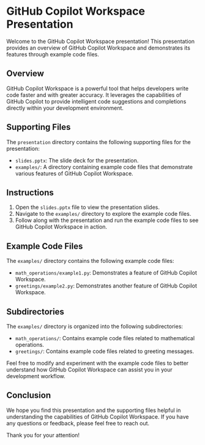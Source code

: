 # GitHub Copilot Workspace Presentation

Welcome to the GitHub Copilot Workspace presentation! This presentation provides an overview of GitHub Copilot Workspace and demonstrates its features through example code files.

## Overview

GitHub Copilot Workspace is a powerful tool that helps developers write code faster and with greater accuracy. It leverages the capabilities of GitHub Copilot to provide intelligent code suggestions and completions directly within your development environment.

## Supporting Files

The `presentation` directory contains the following supporting files for the presentation:

- `slides.pptx`: The slide deck for the presentation.
- `examples/`: A directory containing example code files that demonstrate various features of GitHub Copilot Workspace.

## Instructions

1. Open the `slides.pptx` file to view the presentation slides.
2. Navigate to the `examples/` directory to explore the example code files.
3. Follow along with the presentation and run the example code files to see GitHub Copilot Workspace in action.

## Example Code Files

The `examples/` directory contains the following example code files:

- `math_operations/example1.py`: Demonstrates a feature of GitHub Copilot Workspace.
- `greetings/example2.py`: Demonstrates another feature of GitHub Copilot Workspace.

## Subdirectories

The `examples/` directory is organized into the following subdirectories:

- `math_operations/`: Contains example code files related to mathematical operations.
- `greetings/`: Contains example code files related to greeting messages.

Feel free to modify and experiment with the example code files to better understand how GitHub Copilot Workspace can assist you in your development workflow.

## Conclusion

We hope you find this presentation and the supporting files helpful in understanding the capabilities of GitHub Copilot Workspace. If you have any questions or feedback, please feel free to reach out.

Thank you for your attention!
